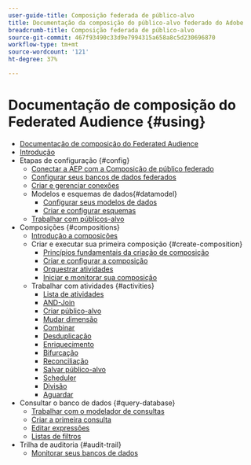 ```yaml
---
user-guide-title: Composição federada de público-alvo
title: Documentação da composição do público-alvo federado do Adobe
breadcrumb-title: Composição federada de público-alvo
source-git-commit: 467f93490c33d9e7994315a658a8c5d230696870
workflow-type: tm+mt
source-wordcount: '121'
ht-degree: 37%

---
```



# Documentação de composição do Federated Audience {#using}

+ [Documentação de composição do Federated Audience](home.md)
+ [Introdução](chapter1/newfile.md)
+ Etapas de configuração {#config}
   + [Conectar a AEP com a Composição de público federado](connections/destinations.md)
   + [Configurar seus bancos de dados federados](connections/federated-db.md)
   + [Criar e gerenciar conexões](connections/connections.md)
   + Modelos e esquemas de dados{#datamodel}
      + [Configurar seus modelos de dados](data-management/gs-models.md)
      + [Criar e configurar esquemas](customer/schemas.md)
   + [Trabalhar com públicos-alvo](customer/audiences.md)
+ Composições {#compositions}
   + [Introdução a composições](compositions/gs-compositions.md)
   + Criar e executar sua primeira composição {#create-composition}
      + [Princípios fundamentais da criação de composição](compositions/gs-composition-creation.md)
      + [Criar e configurar a composição](compositions/create-composition.md)
      + [Orquestrar atividades](compositions/orchestrate-activities.md)
      + [Iniciar e monitorar sua composição](compositions/start-monitor-composition.md)
   + Trabalhar com atividades {#activities}
      + [Lista de atividades](compositions/activities/about-activities.md)
      + [AND-Join](compositions/activities/and-join.md)
      + [Criar público-alvo](compositions/activities/build-audience.md)
      + [Mudar dimensão](compositions/activities/change-dimension.md)
      + [Combinar](compositions/activities/combine.md)
      + [Desduplicação](compositions/activities/deduplication.md)
      + [Enriquecimento](compositions/activities/enrichment.md)
      + [Bifurcação](compositions/activities/fork.md)
      + [Reconciliação](compositions/activities/reconciliation.md)
      + [Salvar público-alvo](compositions/activities/save-audience.md)
      + [Scheduler](compositions/activities/scheduler.md)
      + [Divisão](compositions/activities/split.md)
      + [Aguardar](compositions/activities/wait.md)
+ Consultar o banco de dados {#query-database}
   + [Trabalhar com o modelador de consultas](query/query-modeler-overview.md)
   + [Criar a primeira consulta](query/build-query.md)
   + [Editar expressões](query/expression-editor.md)
   + [Listas de filtros](query/filter.md)
+ Trilha de auditoria {#audit-trail}
   + [Monitorar seus bancos de dados](admin/audit-trail.md)